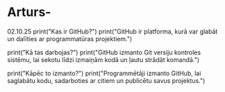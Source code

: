# Arturs-
02.10.25
print("Kas ir GitHub?") 
 print("GitHub ir platforma, kurā var glabāt un dalīties ar programmatūras projektiem.")  

print("Kā tas darbojas?")
print("GitHub izmanto Git versiju kontroles sistēmu, lai sekotu līdzi izmaiņām kodā un ļautu strādāt komandā.")

print("Kāpēc to izmanto?")
print("Programmētāji izmanto GitHub, lai saglabātu kodu, sadarboties ar citiem un publicētu savus projektus.")
